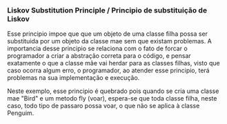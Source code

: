 ### Liskov Substitution Principle / Principio de substituição de Liskov

<p>Esse principio impoe que que um objeto de uma classe filha possa ser substituida por um objeto da classe mae sem que existam problemas. A importancia desse principio se relaciona com o fato de forcar o programador a criar a abstração correta para o código, e pensar exatamente o que a classe mãe vai herdar para as classes filhas, visto que caso ocorra algum erro, o programador, ao atender esse principio, terá problemas na sua implementação e execução.</p>

Neste exemplo, esse principio é quebrado pois quando se cria uma classe mae "Bird" e um metodo fly (voar), espera-se que toda classe filha, neste caso, todo tipo de passaro possa voar, o que não se aplica à classe Penguim.
